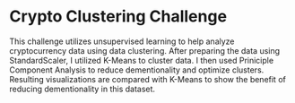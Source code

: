 # Crypto Clustering Challenge

This challenge utilizes unsupervised learning to help analyze cryptocurrency data using data clustering. After preparing the data using StandardScaler, I utilized K-Means to cluster data. I then used Priniciple Component Analysis to reduce dementionality and optimize clusters. Resulting visualizations are compared with K-Means to show the benefit of reducing dementionality in this dataset.
